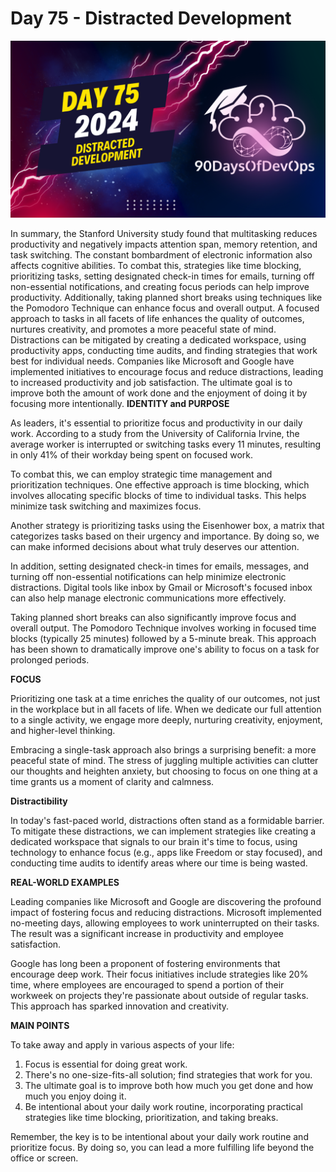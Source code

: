 # Day 75 - Distracted Development
[![Watch the video](thumbnails/day75.png)](https://www.youtube.com/watch?v=6uQtmh6MEYA)

 In summary, the Stanford University study found that multitasking reduces productivity and negatively impacts attention span, memory retention, and task switching. The constant bombardment of electronic information also affects cognitive abilities. To combat this, strategies like time blocking, prioritizing tasks, setting designated check-in times for emails, turning off non-essential notifications, and creating focus periods can help improve productivity. Additionally, taking planned short breaks using techniques like the Pomodoro Technique can enhance focus and overall output. A focused approach to tasks in all facets of life enhances the quality of outcomes, nurtures creativity, and promotes a more peaceful state of mind. Distractions can be mitigated by creating a dedicated workspace, using productivity apps, conducting time audits, and finding strategies that work best for individual needs. Companies like Microsoft and Google have implemented initiatives to encourage focus and reduce distractions, leading to increased productivity and job satisfaction. The ultimate goal is to improve both the amount of work done and the enjoyment of doing it by focusing more intentionally.
**IDENTITY and PURPOSE**

As leaders, it's essential to prioritize focus and productivity in our daily work. According to a study from the University of California Irvine, the average worker is interrupted or switching tasks every 11 minutes, resulting in only 41% of their workday being spent on focused work.

To combat this, we can employ strategic time management and prioritization techniques. One effective approach is time blocking, which involves allocating specific blocks of time to individual tasks. This helps minimize task switching and maximizes focus.

Another strategy is prioritizing tasks using the Eisenhower box, a matrix that categorizes tasks based on their urgency and importance. By doing so, we can make informed decisions about what truly deserves our attention.

In addition, setting designated check-in times for emails, messages, and turning off non-essential notifications can help minimize electronic distractions. Digital tools like inbox by Gmail or Microsoft's focused inbox can also help manage electronic communications more effectively.

Taking planned short breaks can also significantly improve focus and overall output. The Pomodoro Technique involves working in focused time blocks (typically 25 minutes) followed by a 5-minute break. This approach has been shown to dramatically improve one's ability to focus on a task for prolonged periods.

**FOCUS**

Prioritizing one task at a time enriches the quality of our outcomes, not just in the workplace but in all facets of life. When we dedicate our full attention to a single activity, we engage more deeply, nurturing creativity, enjoyment, and higher-level thinking.

Embracing a single-task approach also brings a surprising benefit: a more peaceful state of mind. The stress of juggling multiple activities can clutter our thoughts and heighten anxiety, but choosing to focus on one thing at a time grants us a moment of clarity and calmness.

**Distractibility**

In today's fast-paced world, distractions often stand as a formidable barrier. To mitigate these distractions, we can implement strategies like creating a dedicated workspace that signals to our brain it's time to focus, using technology to enhance focus (e.g., apps like Freedom or stay focused), and conducting time audits to identify areas where our time is being wasted.

**REAL-WORLD EXAMPLES**

Leading companies like Microsoft and Google are discovering the profound impact of fostering focus and reducing distractions. Microsoft implemented no-meeting days, allowing employees to work uninterrupted on their tasks. The result was a significant increase in productivity and employee satisfaction.

Google has long been a proponent of fostering environments that encourage deep work. Their focus initiatives include strategies like 20% time, where employees are encouraged to spend a portion of their workweek on projects they're passionate about outside of regular tasks. This approach has sparked innovation and creativity.

**MAIN POINTS**

To take away and apply in various aspects of your life:

1. Focus is essential for doing great work.
2. There's no one-size-fits-all solution; find strategies that work for you.
3. The ultimate goal is to improve both how much you get done and how much you enjoy doing it.
4. Be intentional about your daily work routine, incorporating practical strategies like time blocking, prioritization, and taking breaks.

Remember, the key is to be intentional about your daily work routine and prioritize focus. By doing so, you can lead a more fulfilling life beyond the office or screen.
